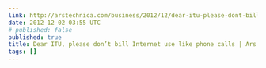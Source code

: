 ```yaml
---
link: http://arstechnica.com/business/2012/12/dear-itu-please-dont-bill-internet-use-like-phone-calls/
date: 2012-12-02 03:55 UTC
# published: false
published: true
title: Dear ITU, please don’t bill Internet use like phone calls | Ars Technica
tags: []
---
```



